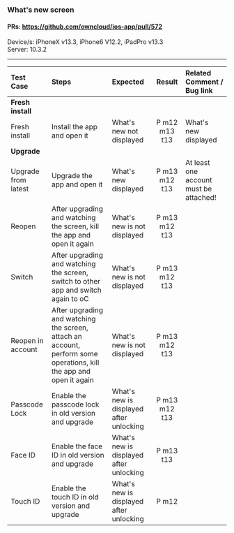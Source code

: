 ### What's new screen

#### PRs: https://github.com/owncloud/ios-app/pull/572

Device/s: iPhoneX v13.3, iPhone6 V12.2, iPadPro v13.3<br>
Server: 10.3.2


---

 
| Test Case | Steps | Expected | Result | Related Comment / Bug link | 
| :-------- | :---- | :------- | :----: | :------------------------- | 
|**Fresh install**||||||
| Fresh install | Install the app and open it | What's new not displayed  | P m12 m13 t13 | What's new displayed | FIXED: not in first installation |
|**Upgrade**||||||
| Upgrade from latest | Upgrade the app and open it | What's new displayed  | P m13 m12 t13| At least one account must be attached! |  |
| Reopen | After upgrading and watching the screen, kill the app and open it again  | What's new is not displayed | P m13 m12 t13 |  |  |
| Switch | After upgrading and watching the screen, switch to other app and switch again to oC  | What's new is not displayed | P m13 m12 t13 |  |  |
| Reopen in account | After upgrading and watching the screen, attach an account, perform some operations, kill the app and open it again  | What's new is not displayed | P m13 m12 t13 |  |  |
| Passcode Lock | Enable the passcode lock in old version and upgrade | What's new is displayed after unlocking | P m13 m12 t13 |  |  |
| Face ID | Enable the face ID in old version and upgrade | What's new is displayed after unlocking | P m13 t13 |  |  |
| Touch ID | Enable the touch ID in old version and upgrade | What's new is displayed after unlocking | P m12 |  |  |